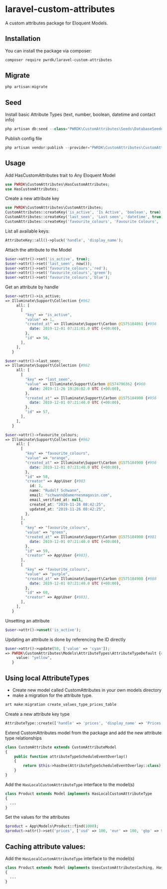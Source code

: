 # laravel-custom-attributes
A custom attributes package for Eloquent Models.

## Installation
You can install the package via composer:

```bash
composer require pwrdk/laravel-custom-attributes
```

## Migrate
```php
php artisan:migrate
```

## Seed

Install basic Attribute Types (text, number, boolean, datetime and contact info)

```php
php artisan db:seed --class="PWRDK\CustomAttributes\Seeds\DatabaseSeeder"
```

Publish config file
```php
php artisan vendor:publish --provider="PWRDK\CustomAttributes\CustomAttributesServiceProvider"
```

## Usage
Add HasCustomAttributes trait to Any Eloquent Model
``` php
use PWRDK\CustomAttributes\HasCustomAttributes;
use HasCustomAttributes;
```

Create a new attribute key
``` php
use PWRDK\CustomAttributes\CustomAttributes;
CustomAttributes::createKey('is_active', 'Is Active', 'boolean', true);
CustomAttributes::createKey('last_seen', 'Last seen', 'datetime', true);
CustomAttributes::createKey('favourite_colours', 'Favourite Colours', 'text', false);
```

List all available keys:
``` php
AttributeKey::all()->pluck('handle', 'display_name');
```

Attach the attribute to the Model
``` php
$user->attr()->set('is_active', true);
$user->attr()->set('last_seen', now());
$user->attr()->set('favourite_colours','red');
$user->attr()->set('favourite_colours','green');
$user->attr()->set('favourite_colours','blue');
```

Get an attribute by handle
``` php
$user->attr()->is_active;
=> Illuminate\Support\Collection {#962
     all: [
       [
         "key" => "is_active",
         "value" => 1,
         "created_at" => Illuminate\Support\Carbon @1575184861 {#956
           date: 2019-12-01 07:21:01.0 UTC (+00:00),
         },
         "id" => 56,
       ],
     ],
   }

$user->attr()->last_seen;
=> Illuminate\Support\Collection {#962
     all: [
       [
         "key" => "last_seen",
         "value" => Illuminate\Support\Carbon @1574796362 {#960
           date: 2019-11-26 19:26:02.0 UTC (+00:00),
         },
         "created_at" => Illuminate\Support\Carbon @1575184900 {#956
           date: 2019-12-01 07:21:40.0 UTC (+00:00),
         },
         "id" => 57,
       ],
     ],
   }

$user->attr()->favourite_colours;
=> Illuminate\Support\Collection {#962
     all: [
       [
         "key" => "favourite_colours",
         "value" => "orange",
         "created_at" => Illuminate\Support\Carbon @1575184900 {#956
           date: 2019-12-01 07:21:40.0 UTC (+00:00),
         },
         "id" => 58,
         "creator" => App\User {#983
           id: 1,
           name: "Rudolf Schwann",
           email: "schwann@damernesmagasin.com",
           email_verified_at: null,
           created_at: "2019-11-26 08:42:25",
           updated_at: "2019-11-26 08:42:25",
         },
       ],
       [
         "key" => "favourite_colours",
         "value" => "green",
         "created_at" => Illuminate\Support\Carbon @1575184900 {#981
           date: 2019-12-01 07:21:40.0 UTC (+00:00),
         },
         "id" => 59,
         "creator" => App\User {#983},
       ],
       [
         "key" => "favourite_colours",
         "value" => "purple",
         "created_at" => Illuminate\Support\Carbon @1575184900 {#988
           date: 2019-12-01 07:21:40.0 UTC (+00:00),
         },
         "id" => 60,
         "creator" => App\User {#983},
       ],
     ],
   }
```

Unsetting an attribute
``` php
$user->attr()->unset('is_active');
```

Updating an attribute is done by referencing the ID directly
``` php
$user->attr()->update(58, ['value' => 'cyan']);
=> PWRDK\CustomAttributes\Models\AttributeTypes\AttributeTypeDefault {#975
     value: "yellow",
   }
```

## Using local AttributeTypes
- Create new model called CustomAttributes in your own models directory
- make a migration for the attribute type.

``` php
art make:migration create_values_type_prices_table
```

Create a new attribute key type
``` php
AttributeType::create(['handle' => 'prices', 'display_name' => 'Prices in different currencies']);
```

Extend CustomAttributes model from the package and add the new attribute type relationships

``` php
class CustomAttribute extends CustomAttributeModel
{
    public function attributeTypeScheduleEventOverlay()
    {
        return $this->hasOne(AttributeTypeScheduleEventOverlay::class);
    }
}
```

Add the `HasLocalCustomAttributeType` interface to the model(s) 

``` php
class Product extends Model implements HasLocalCustomAttributeType
{
  ...
}
```

Set the values for the attributes
``` php
$product = App\Models\Product::find(1000);
$product->attr()->set('prices', ['usd' => 100, 'eur' => 100, 'gbp' => 90, 'jpy' => 10695]);
```
## Caching attribute values:
Add the `HasLocalCustomAttributeType` interface to the model(s) 

``` php
class Product extends Model implements UsesCustomAttributesCaching, HasLocalCustomAttributeType
{
  ...
}
```


